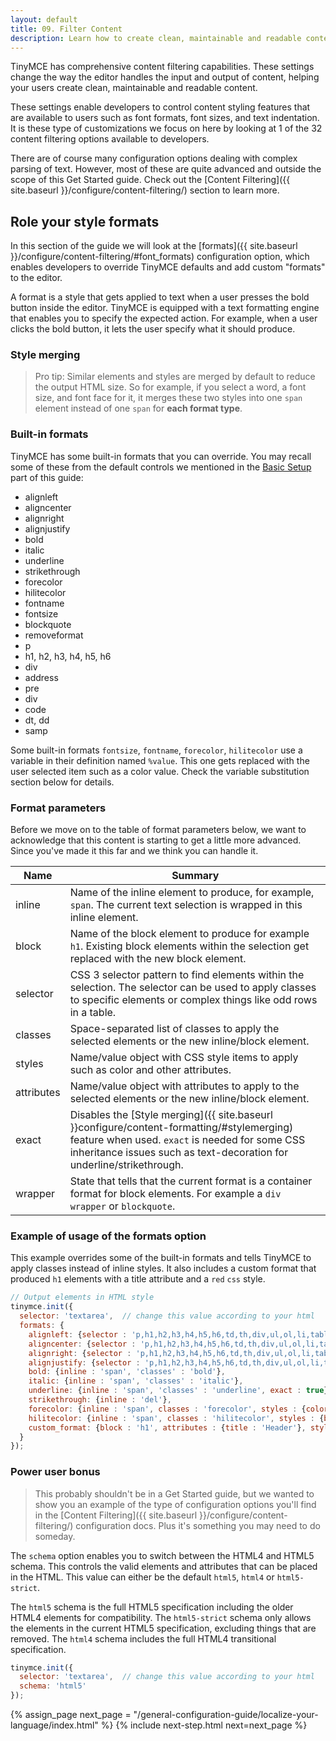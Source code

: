 ```yaml
---
layout: default
title: 09. Filter Content
description: Learn how to create clean, maintainable and readable content.
---
```


TinyMCE has comprehensive content filtering capabilities. These settings change the way the editor handles the input and output of content, helping your users create clean, maintainable and readable content.

These settings enable developers to control content styling features that are available to users such as font formats, font sizes, and text indentation. It is these type of customizations we focus on here by looking at 1 of the 32 content filtering options available to developers.

There are of course many configuration options dealing with complex parsing of text. However, most of these are quite advanced and outside the scope of this Get Started guide. Check out the [Content Filtering]({{ site.baseurl }}/configure/content-filtering/) section to learn more.


## Role your style formats

In this section of the guide we will look at the [formats]({{ site.baseurl }}/configure/content-filtering/#font_formats) configuration option, which enables developers to override TinyMCE defaults and add custom "formats" to the editor.

A format is a style that gets applied to text when a user presses the bold button inside the editor. TinyMCE is equipped with a text formatting engine that enables you to specify the expected action. For example, when a user clicks the bold button, it lets the user specify what it should produce.

### Style merging

> Pro tip: Similar elements and styles are merged by default to reduce the output HTML size. So for example, if you select a word, a font size, and font face for it, it merges these two styles into one `span` element instead of one `span` for **each format type**.

### Built-in formats

TinyMCE has some built-in formats that you can override. You may recall some of these from the default controls we mentioned in the [Basic Setup](../basic-setup) part of this guide:

* alignleft
* aligncenter
* alignright
* alignjustify
* bold
* italic
* underline
* strikethrough
* forecolor
* hilitecolor
* fontname
* fontsize
* blockquote
* removeformat
* p
* h1, h2, h3, h4, h5, h6
* div
* address
* pre
* div
* code
* dt, dd
* samp

Some built-in formats `fontsize`, `fontname`, `forecolor`, `hilitecolor` use a variable in their definition named `%value`. This one gets replaced with the user selected item such as a color value. Check the variable substitution section below for details.

### Format parameters

Before we move on to the table of format parameters below, we want to acknowledge that this content is starting to get a little more advanced. Since you've made it this far and we think you can handle it.

| Name       | Summary          |
|------------|------------------|
| inline     | Name of the inline element to produce, for example, `span`. The current text selection is wrapped in this inline element.
| block      | Name of the block element to produce for example `h1`. Existing block elements within the selection get replaced with the new block element. |
| selector   | CSS 3 selector pattern to find elements within the selection. The selector can be used to apply classes to specific elements or complex things like odd rows in a table. |
| classes    | Space-separated list of classes to apply the selected elements or the new inline/block element. |
| styles     | Name/value object with CSS style items to apply such as color and other attributes. |
| attributes | Name/value object with attributes to apply to the selected elements or the new inline/block element. |
| exact      | Disables the [Style merging]({{ site.baseurl }}configure/content-formatting/#stylemerging) feature when used. `exact` is needed for some CSS inheritance issues such as text-decoration for underline/strikethrough. |
| wrapper    | State that tells that the current format is a container format for block elements. For example a `div wrapper` or `blockquote`. |

### Example of usage of the formats option

This example overrides some of the built-in formats and tells TinyMCE to apply classes instead of inline styles. It also includes a custom format that produced `h1` elements with a title attribute and a `red` `css` style.

```js
// Output elements in HTML style
tinymce.init({
  selector: 'textarea',  // change this value according to your html
  formats: {
    alignleft: {selector : 'p,h1,h2,h3,h4,h5,h6,td,th,div,ul,ol,li,table,img', classes : 'left'},
    aligncenter: {selector : 'p,h1,h2,h3,h4,h5,h6,td,th,div,ul,ol,li,table,img', classes : 'center'},
    alignright: {selector : 'p,h1,h2,h3,h4,h5,h6,td,th,div,ul,ol,li,table,img', classes : 'right'},
    alignjustify: {selector : 'p,h1,h2,h3,h4,h5,h6,td,th,div,ul,ol,li,table,img', classes : 'full'},
    bold: {inline : 'span', 'classes' : 'bold'},
    italic: {inline : 'span', 'classes' : 'italic'},
    underline: {inline : 'span', 'classes' : 'underline', exact : true},
    strikethrough: {inline : 'del'},
    forecolor: {inline : 'span', classes : 'forecolor', styles : {color : '%value'}},
    hilitecolor: {inline : 'span', classes : 'hilitecolor', styles : {backgroundColor : '%value'}},
    custom_format: {block : 'h1', attributes : {title : 'Header'}, styles : {color : 'red'}}
  }
});
```


### Power user bonus

> This probably shouldn't be in a Get Started guide, but we wanted to show you an example of the type of configuration options you'll find in the [Content Filtering]({{ site.baseurl }}/configure/content-filtering/) configuration docs. Plus it's something you may need to do someday.

The `schema` option enables you to switch between the HTML4 and HTML5 schema. This controls the valid elements and attributes that can be placed in the HTML. This value can either be the default `html5`, `html4` or `html5-strict`.

The `html5` schema is the full HTML5 specification including the older HTML4 elements for compatibility. The `html5-strict` schema only allows the elements in the current HTML5 specification, excluding things that are removed. The `html4` schema includes the full HTML4 transitional specification.

```js
tinymce.init({
  selector: 'textarea',  // change this value according to your html
  schema: 'html5'
});
```

{% assign_page next_page = "/general-configuration-guide/localize-your-language/index.html" %}
{% include next-step.html next=next_page %}
